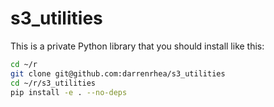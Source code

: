 # s3_utilities

This is a private Python library that you should install like this:

```bash
cd ~/r
git clone git@github.com:darrenrhea/s3_utilities
cd ~/r/s3_utilities
pip install -e . --no-deps
```
